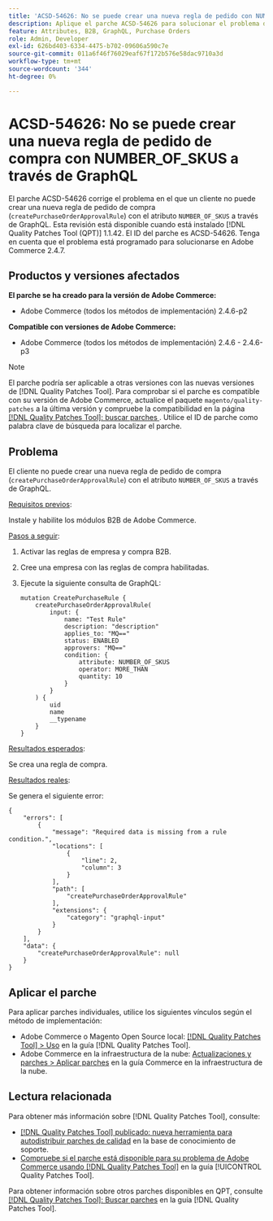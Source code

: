 ```yaml
---
title: 'ACSD-54626: No se puede crear una nueva regla de pedido con NUMBER_OF_SKUS a través de GraphQL'
description: Aplique el parche ACSD-54626 para solucionar el problema de Adobe Commerce en el que un cliente no puede crear una nueva regla de pedido de compra ("createPurchaseOrderApprovalRule") con el atributo NUMBER_OF_SKUS a través de GraphQL.
feature: Attributes, B2B, GraphQL, Purchase Orders
role: Admin, Developer
exl-id: 626bd403-6334-4475-b702-09606a590c7e
source-git-commit: 011a6f46f76029eaf67f172b576e58dac9710a3d
workflow-type: tm+mt
source-wordcount: '344'
ht-degree: 0%

---
```


# ACSD-54626: No se puede crear una nueva regla de pedido de compra con NUMBER_OF_SKUS a través de GraphQL

El parche ACSD-54626 corrige el problema en el que un cliente no puede crear una nueva regla de pedido de compra (`createPurchaseOrderApprovalRule`) con el atributo `NUMBER_OF_SKUS` a través de GraphQL. Esta revisión está disponible cuando está instalado [!DNL Quality Patches Tool (QPT)] 1.1.42. El ID del parche es ACSD-54626. Tenga en cuenta que el problema está programado para solucionarse en Adobe Commerce 2.4.7.

## Productos y versiones afectados

**El parche se ha creado para la versión de Adobe Commerce:**

* Adobe Commerce (todos los métodos de implementación) 2.4.6-p2

**Compatible con versiones de Adobe Commerce:**

* Adobe Commerce (todos los métodos de implementación) 2.4.6 - 2.4.6-p3

>[!NOTE]
>
>El parche podría ser aplicable a otras versiones con las nuevas versiones de [!DNL Quality Patches Tool]. Para comprobar si el parche es compatible con su versión de Adobe Commerce, actualice el paquete `magento/quality-patches` a la última versión y compruebe la compatibilidad en la página [[!DNL Quality Patches Tool]: buscar parches ](https://experienceleague.adobe.com/tools/commerce-quality-patches/index.html?lang=es). Utilice el ID de parche como palabra clave de búsqueda para localizar el parche.

## Problema

El cliente no puede crear una nueva regla de pedido de compra (`createPurchaseOrderApprovalRule`) con el atributo `NUMBER_OF_SKUS` a través de GraphQL.

<u>Requisitos previos</u>:

Instale y habilite los módulos B2B de Adobe Commerce.

<u>Pasos a seguir</u>:

1. Activar las reglas de empresa y compra B2B.
1. Cree una empresa con las reglas de compra habilitadas.
1. Ejecute la siguiente consulta de GraphQL:

   ```
   mutation CreatePurchaseRule {
       createPurchaseOrderApprovalRule(
           input: {
               name: "Test Rule"
               description: "description"
               applies_to: "MQ=="
               status: ENABLED
               approvers: "MQ=="
               condition: {
                   attribute: NUMBER_OF_SKUS
                   operator: MORE_THAN
                   quantity: 10
               }
           }
       ) {
           uid
           name
           __typename
       }
   }
   ```

<u>Resultados esperados</u>:

Se crea una regla de compra.

<u>Resultados reales</u>:

Se genera el siguiente error:

```
{
    "errors": [
        {
            "message": "Required data is missing from a rule condition.",
            "locations": [
                {
                    "line": 2,
                    "column": 3
                }
            ],
            "path": [
                "createPurchaseOrderApprovalRule"
            ],
            "extensions": {
                "category": "graphql-input"
            }
        }
    ],
    "data": {
        "createPurchaseOrderApprovalRule": null
    }
}
```

## Aplicar el parche

Para aplicar parches individuales, utilice los siguientes vínculos según el método de implementación:

* Adobe Commerce o Magento Open Source local: [[!DNL Quality Patches Tool] > Uso](/help/tools/quality-patches-tool/usage.md) en la guía [!DNL Quality Patches Tool].
* Adobe Commerce en la infraestructura de la nube: [Actualizaciones y parches > Aplicar parches](https://experienceleague.adobe.com/docs/commerce-cloud-service/user-guide/develop/upgrade/apply-patches.html?lang=es) en la guía Commerce en la infraestructura de la nube.

## Lectura relacionada

Para obtener más información sobre [!DNL Quality Patches Tool], consulte:

* [[!DNL Quality Patches Tool] publicado: nueva herramienta para autodistribuir parches de calidad](https://experienceleague.adobe.com/es/docs/commerce-operations/tools/quality-patches-tool/quality-patches-tool-to-self-serve-quality-patches) en la base de conocimiento de soporte.
* [Compruebe si el parche está disponible para su problema de Adobe Commerce usando [!DNL Quality Patches Tool]](/help/tools/quality-patches-tool/patches-available-in-qpt/check-patch-for-magento-issue-with-magento-quality-patches.md) en la guía [!UICONTROL Quality Patches Tool].


Para obtener información sobre otros parches disponibles en QPT, consulte [[!DNL Quality Patches Tool]: Buscar parches](https://experienceleague.adobe.com/tools/commerce-quality-patches/index.html?lang=es) en la guía [!DNL Quality Patches Tool].
